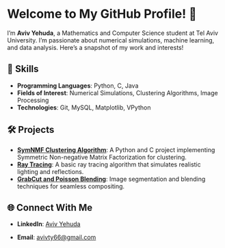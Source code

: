 # Welcome to My GitHub Profile! 👋

I’m **Aviv Yehuda**, a Mathematics and Computer Science student at Tel Aviv University. I’m passionate about numerical simulations, machine learning, and data analysis. Here’s a snapshot of my work and interests!

## 🔧 Skills
- **Programming Languages**: Python, C, Java
- **Fields of Interest**: Numerical Simulations, Clustering Algorithms, Image Processing
- **Technologies**: Git, MySQL, Matplotlib, VPython

## 🛠️ Projects
- **[SymNMF Clustering Algorithm](https://github.com/AvivYehuda1/SymNMF-clustering-algorithm-Software-Project)**: A Python and C project implementing Symmetric Non-negative Matrix Factorization for clustering.
- **[Ray Tracing](https://github.com/AvivYehuda1/Ray-Tracing)**: A basic ray tracing algorithm that simulates realistic lighting and reflections.
- **[GrabCut and Poisson Blending](https://github.com/AvivYehuda1/GrabCut-and-Poisson-blending)**: Image segmentation and blending techniques for seamless compositing.

## 🌐 Connect With Me
- **LinkedIn**: [Aviv Yehuda](https://www.linkedin.com/in/aviv-yehuda-11511219a/)

- **Email**: [avivty66@gmail.com](mailto:avivty66@gmail.com)

